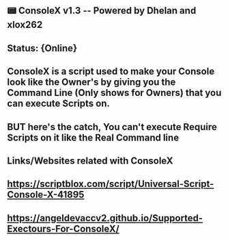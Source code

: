 📟 ConsoleX v1.3 -- Powered by Dhelan and xlox262
-
Status: {Online}
-
ConsoleX is a script used to make your Console look like the Owner's by  giving you the Command Line
(Only shows for Owners) that you can execute Scripts on.
-
BUT here's the catch, You can't execute Require Scripts on it like the Real Command line
-
Links/Websites related with ConsoleX
-
https://scriptblox.com/script/Universal-Script-Console-X-41895
-
https://angeldevaccv2.github.io/Supported-Exectours-For-ConsoleX/
-
